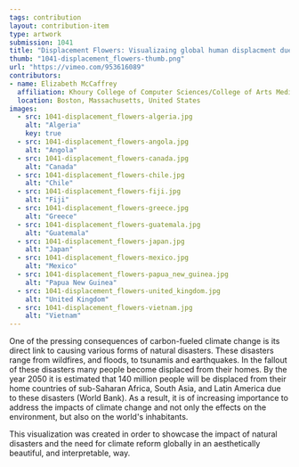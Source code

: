 ```yaml
---
tags: contribution
layout: contribution-item
type: artwork
submission: 1041
title: "Displacement Flowers: Visualizaing global human displacment due to natural disasters"
thumb: "1041-displacement_flowers-thumb.png"
url: "https://vimeo.com/953616089"
contributors: 
- name: Elizabeth McCaffrey
  affiliation: Khoury College of Computer Sciences/College of Arts Media and Design, Northeastern University
  location: Boston, Massachusetts, United States
images: 
  - src: 1041-displacement_flowers-algeria.jpg
    alt: "Algeria"
    key: true
  - src: 1041-displacement_flowers-angola.jpg
    alt: "Angola"
  - src: 1041-displacement_flowers-canada.jpg
    alt: "Canada"
  - src: 1041-displacement_flowers-chile.jpg
    alt: "Chile"
  - src: 1041-displacement_flowers-fiji.jpg
    alt: "Fiji"
  - src: 1041-displacement_flowers-greece.jpg
    alt: "Greece"
  - src: 1041-displacement_flowers-guatemala.jpg
    alt: "Guatemala"
  - src: 1041-displacement_flowers-japan.jpg
    alt: "Japan"
  - src: 1041-displacement_flowers-mexico.jpg
    alt: "Mexico"
  - src: 1041-displacement_flowers-papua_new_guinea.jpg
    alt: "Papua New Guinea"
  - src: 1041-displacement_flowers-united_kingdom.jpg
    alt: "United Kingdom"
  - src: 1041-displacement_flowers-vietnam.jpg
    alt: "Vietnam"
---
```


One of the pressing consequences of carbon-fueled climate change is its
direct link to causing various forms of natural disasters. These
disasters range from wildfires, and floods, to tsunamis and earthquakes.
In the fallout of these disasters many people become displaced from
their homes. By the year 2050 it is estimated that 140 million people
will be displaced from their home countries of sub-Saharan Africa, South
Asia, and Latin America due to these disasters (World Bank). As a
result, it is of increasing importance to address the impacts of climate
change and not only the effects on the environment, but also on the
world's inhabitants.

This visualization was created in order to showcase the impact of
natural disasters and the need for climate reform globally in an
aesthetically beautiful, and interpretable, way.
